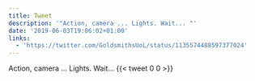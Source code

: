 ```yaml
---
title: Tweet
description: '"Action, camera ... Lights. Wait... "'
date: '2019-06-03T19:06:02+01:00'
links:
  - 'https://twitter.com/GoldsmithsUoL/status/1135574488597377024'
---
```

Action, camera ... Lights. Wait... 
      {{< tweet 0 0 >}}
    
